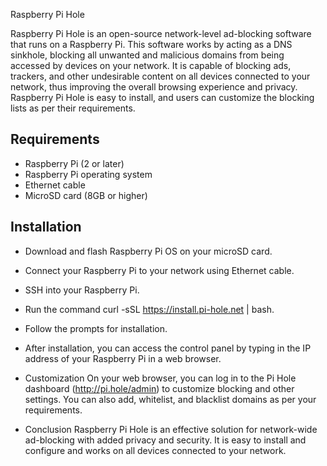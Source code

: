 Raspberry Pi Hole

Raspberry Pi Hole is an open-source network-level ad-blocking software that runs on a Raspberry Pi. This software works by acting as a DNS sinkhole, blocking all unwanted and malicious domains from being accessed by devices on your network. It is capable of blocking ads, trackers, and other undesirable content on all devices connected to your network, thus improving the overall browsing experience and privacy. Raspberry Pi Hole is easy to install, and users can customize the blocking lists as per their requirements.

Requirements
---------------
-   Raspberry Pi (2 or later)
-   Raspberry Pi operating system
-   Ethernet cable
-   MicroSD card (8GB or higher)

Installation
---------------
- Download and flash Raspberry Pi OS on your microSD card.
- Connect your Raspberry Pi to your network using Ethernet cable.
- SSH into your Raspberry Pi.
- Run the command curl -sSL https://install.pi-hole.net | bash.
- Follow the prompts for installation.
- After installation, you can access the control panel by typing in the IP address of your Raspberry Pi in a web browser.

- Customization
On your web browser, you can log in to the Pi Hole dashboard (http://pi.hole/admin) to customize blocking and other settings. You can also add, whitelist, and blacklist domains as per your requirements.

- Conclusion
Raspberry Pi Hole is an effective solution for network-wide ad-blocking with added privacy and security. It is easy to install and configure and works on all devices connected to your network.
